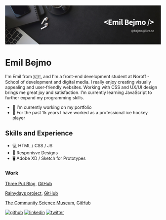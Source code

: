 ![Design and Development](https://github.com/ebejmo/ebejmo/blob/main/github-banner.png)

# Emil Bejmo

I'm Emil from 🇸🇪, and I'm a front-end development student at Noroff - School of development and digital media. I really enjoy creating visually appealing and user-friendly websites. Working with CSS and UX/UI design brings me great joy and satisfaction. I’m currently learning JavaScript to further expand my programming skills. 

- 💼 I’m currently working on my portfolio 
- 🏒 For the past 15 years I have worked as a professional ice hockey player 

## Skills and Experience
* 💻 HTML / CSS / JS
* 📱 Responisve Designs
* 🖥️ Adobe XD / Sketch for Prototypes

### Work 

[Three Put Blog](https://gilded-sable-60e683.netlify.app/), [GitHub](https://github.com/Noroff-FEU-Assignments/project-exam-1-ebejmo)  

[Rainydays project](https://ecstatic-swanson-bb49f2.netlify.app/index.html), [GitHub](https://github.com/Noroff-FEU-Assignments/cross-course-project-ebejmo)

[The Community Science Museum](https://starlit-khapse-46fd0f.netlify.app/), [GitHub](https://github.com/ebejmo/tcsm/tree/main)

[<img src='https://cdn.jsdelivr.net/npm/simple-icons@3.0.1/icons/github.svg' alt='github' height='40'>](https://github.com/ebejmo)  [<img src='https://cdn.jsdelivr.net/npm/simple-icons@3.0.1/icons/linkedin.svg' alt='linkedin' height='40'>](https://www.linkedin.com/in/emil-bejmo-032854148/)  [<img src='https://cdn.jsdelivr.net/npm/simple-icons@3.0.1/icons/twitter.svg' alt='twitter' height='40'>](https://twitter.com/emilbejmo)  

